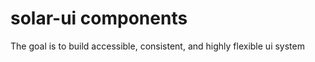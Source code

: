 # solar-ui components

The goal is to build accessible, consistent, and highly flexible ui system 


